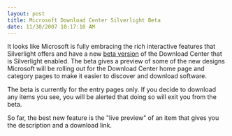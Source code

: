 ```yaml
---
layout: post
title: Microsoft Download Center Silverlight Beta
date: 11/30/2007 10:17:10 AM
---
```


It looks like Microsoft is fully embracing the rich interactive features that Silverlight offers and have a new [beta version](http://preview.microsoft.com/downloads/HomePage.aspx) of the Download Center that is Silverlight enabled. The beta gives a preview of some of the new designs Microsoft will be rolling out for the Download Center home page and category pages to make it easier to discover and download software.

The beta is currently for the entry pages only. If you decide to download any items you see, you will be alerted that doing so will exit you from the beta.

So far, the best new feature is the "live preview" of an item that gives you the description and a download link.
